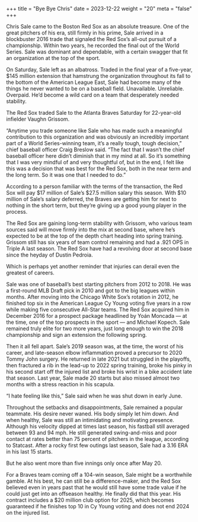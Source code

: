 +++
title = "Bye Bye Chris"
date = 2023-12-22
weight = "20"
meta = "false"
+++

Chris Sale came to the Boston Red Sox as an absolute treasure. One of the great pitchers of his era, still firmly in his prime, Sale arrived in a blockbuster 2016 trade that signaled the Red Sox’s all-out pursuit of a championship. Within two years, he recorded the final out of the World Series. Sale was dominant and dependable, with a certain swagger that fit an organization at the top of the sport.

On Saturday, Sale left as an albatross. Traded in the final year of a five-year, $145 million extension that hamstrung the organization throughout its fall to the bottom of the American League East, Sale had become many of the things he never wanted to be on a baseball field. Unavailable. Unreliable. Overpaid. He’d become a wild card on a team that desperately needed stability.

The Red Sox traded Sale to the Atlanta Braves Saturday for 22-year-old infielder Vaughn Grissom.

“Anytime you trade someone like Sale who has made such a meaningful contribution to this organization and was obviously an incredibly important part of a World Series-winning team, it’s a really tough, tough decision,” chief baseball officer Craig Breslow said. “The fact that I wasn’t the chief baseball officer here didn’t diminish that in my mind at all. So it’s something that I was very mindful of and very thoughtful of, but in the end, I felt like this was a decision that was best for the Red Sox, both in the near term and the long term. So it was one that I needed to do.”

According to a person familiar with the terms of the transaction, the Red Sox will pay $17 million of Sale’s $27.5 million salary this season. With $10 million of Sale’s salary deferred, the Braves are getting him for next to nothing in the short term, but they’re giving up a good young player in the process.

The Red Sox are gaining long-term stability with Grissom, who various team sources said will move firmly into the mix at second base, where he’s expected to be at the top of the depth chart heading into spring training. Grissom still has six years of team control remaining and had a .921 OPS in Triple A last season. The Red Sox have had a revolving door at second base since the heyday of Dustin Pedroia.

Which is perhaps yet another reminder that injuries can derail even the greatest of careers.

Sale was one of baseball’s best starting pitchers from 2012 to 2018. He was a first-round MLB Draft pick in 2010 and got to the big leagues within months. After moving into the Chicago White Sox’s rotation in 2012, he finished top six in the American League Cy Young voting five years in a row while making five consecutive All-Star teams. The Red Sox acquired him in December 2016 for a prospect package headlined by Yoán Moncada — at the time, one of the top prospects in the sport — and Michael Kopech. Sale remained truly elite for two more years, just long enough to win the 2018 championship and sign an extension the following spring.

Then it all fell apart. Sale’s 2019 season was, at the time, the worst of his career, and late-season elbow inflammation proved a precursor to 2020 Tommy John surgery. He returned in late 2021 but struggled in the playoffs, then fractured a rib in the lead-up to 2022 spring training, broke his pinky in his second start off the injured list and broke his wrist in a bike accident late that season. Last year, Sale made 20 starts but also missed almost two months with a stress reaction in his scapula.

“I hate feeling like this,” Sale said when he was shut down in early June.

Throughout the setbacks and disappointments, Sale remained a popular teammate. His desire never waned. His body simply let him down. And when healthy, Sale was still an intimidating and motivating presence. Although his velocity dipped at times last season, his fastball still averaged between 93 and 94 mph. He still generated swing-and-miss and poor contact at rates better than 75 percent of pitchers in the league, according to Statcast. After a rocky first few outings last season, Sale had a 3.16 ERA in his last 15 starts.

But he also went more than five innings only once after May 20.

For a Braves team coming off a 104-win season, Sale might be a worthwhile gamble. At his best, he can still be a difference-maker, and the Red Sox believed even in years past that he would still have some trade value if he could just get into an offseason healthy. He finally did that this year. His contract includes a $20 million club option for 2025, which becomes guaranteed if he finishes top 10 in Cy Young voting and does not end 2024 on the injured list.

